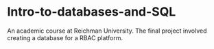 # Intro-to-databases-and-SQL
An academic course at Reichman University. The final project involved creating a database for a RBAC platform.
